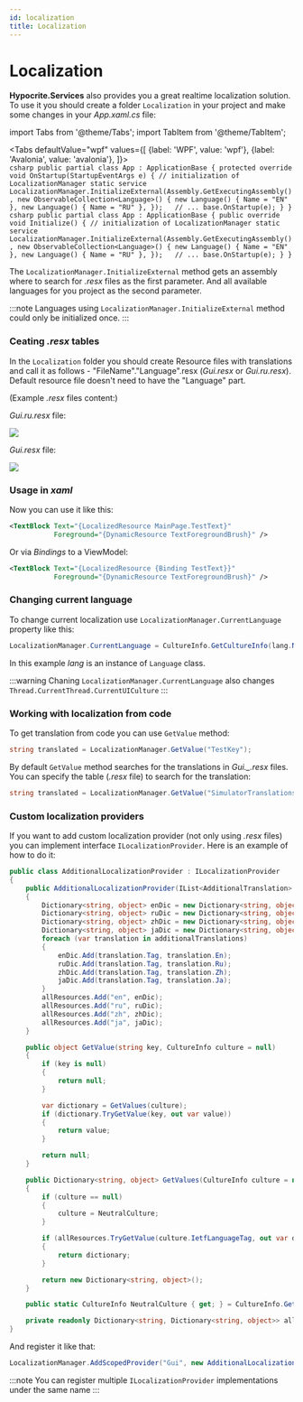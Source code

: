 ```yaml
---
id: localization
title: Localization
---
```


# Localization   

**Hypocrite.Services** also provides you a great realtime localization solution. To use it you should create a folder ```Localization``` in your project and make some changes in your *App.xaml.cs* file:  

import Tabs from '@theme/Tabs';
import TabItem from '@theme/TabItem';

<Tabs
    defaultValue="wpf"
    values={[
        {label: 'WPF', value: 'wpf'},
        {label: 'Avalonia', value: 'avalonia'},
    ]}>
    <TabItem value="wpf">  
        ```csharp
        public partial class App : ApplicationBase
        {
            protected override void OnStartup(StartupEventArgs e)
            {
                // initialization of LocalizationManager static service
                LocalizationManager.InitializeExternal(Assembly.GetExecutingAssembly(), new ObservableCollection<Language>()
                {
                    new Language() { Name = "EN" },
                    new Language() { Name = "RU" },
                });  
                // ...
                base.OnStartup(e);
            }
        }
        ```
    </TabItem>
    <TabItem value="avalonia">
        ```csharp
        public partial class App : ApplicationBase
        {
            public override void Initialize()
            {
                // initialization of LocalizationManager static service
                LocalizationManager.InitializeExternal(Assembly.GetExecutingAssembly(), new ObservableCollection<Language>()
                {
                    new Language() { Name = "EN" },
                    new Language() { Name = "RU" },
                });  
                // ...
                base.OnStartup(e);
            }
        }
        ```
    </TabItem>
</Tabs>   

The ```LocalizationManager.InitializeExternal``` method gets an assembly where to search for *.resx* files as the first parameter. 
And all available languages for you project as the second parameter.  

:::note
Languages using ```LocalizationManager.InitializeExternal``` method could only be initialized once.
:::

### Ceating *.resx* tables

In the ```Localization``` folder you should create Resource files with translations and call it as follows - "FileName"."Language".resx (*Gui.resx* or *Gui.ru.resx*). Default resource file doesn't need to have the "Language" part.  

(Example *.resx* files content:)  
  
*Gui.ru.resx* file:
  <div style={{textAlign: 'left'}}>
    <img src="/docshome/img/hypocrite/localization/exmp1.png" />
  </div>

*Gui.resx* file:
  <div style={{textAlign: 'left'}}>
    <img src="/docshome/img/hypocrite/localization/exmp2.png" />
  </div>  
  
### Usage in *xaml*

Now you can use it like this:  

```xml
<TextBlock Text="{LocalizedResource MainPage.TestText}"
           Foreground="{DynamicResource TextForegroundBrush}" />
```  

Or via *Bindings* to a ViewModel:  

```xml
<TextBlock Text="{LocalizedResource {Binding TestText}}"
           Foreground="{DynamicResource TextForegroundBrush}" />
```  

### Changing current language

To change current localization use ```LocalizationManager.CurrentLanguage``` property like this:
```csharp
LocalizationManager.CurrentLanguage = CultureInfo.GetCultureInfo(lang.Name.ToLower());
```
In this example *lang* is an instance of ```Language``` class.  

:::warning
Chaning ```LocalizationManager.CurrentLanguage``` also changes ```Thread.CurrentThread.CurrentUICulture```
:::

### Working with localization from code

To get translation from code you can use ```GetValue``` method:
```csharp
string translated = LocalizationManager.GetValue("TestKey");
```
By default ```GetValue``` method searches for the translations in *Gui._.resx* files.   
You can specify the table (*.resx* file) to search for the translation:  
```csharp
string translated = LocalizationManager.GetValue("SimulatorTranslations", "TestKey");
```  

### Custom localization providers  

If you want to add custom localization provider (not only using *.resx* files) you can implement interface ```ILocalizationProvider```. 
Here is an example of how to do it:  
```csharp
public class AdditionalLocalizationProvider : ILocalizationProvider
{
    public AdditionalLocalizationProvider(IList<AdditionalTranslation> additionalTranslations) 
    {
        Dictionary<string, object> enDic = new Dictionary<string, object>();
        Dictionary<string, object> ruDic = new Dictionary<string, object>();
        Dictionary<string, object> zhDic = new Dictionary<string, object>();
        Dictionary<string, object> jaDic = new Dictionary<string, object>();
        foreach (var translation in additionalTranslations)
        {
            enDic.Add(translation.Tag, translation.En);
            ruDic.Add(translation.Tag, translation.Ru);
            zhDic.Add(translation.Tag, translation.Zh);
            jaDic.Add(translation.Tag, translation.Ja);
        }
        allResources.Add("en", enDic);
        allResources.Add("ru", ruDic);
        allResources.Add("zh", zhDic);
        allResources.Add("ja", jaDic);
    }

    public object GetValue(string key, CultureInfo culture = null)
    {
        if (key is null)
        {
            return null;
        }

        var dictionary = GetValues(culture);
        if (dictionary.TryGetValue(key, out var value))
        {
            return value;
        }

        return null;
    }

    public Dictionary<string, object> GetValues(CultureInfo culture = null)
    {
        if (culture == null)
        {
            culture = NeutralCulture;
        }

        if (allResources.TryGetValue(culture.IetfLanguageTag, out var dictionary))
        {
            return dictionary;
        }

        return new Dictionary<string, object>();
    }

    public static CultureInfo NeutralCulture { get; } = CultureInfo.GetCultureInfoByIetfLanguageTag("en");

    private readonly Dictionary<string, Dictionary<string, object>> allResources = new Dictionary<string, Dictionary<string, object>>();
}
```  

And register it like that:
```csharp
LocalizationManager.AddScopedProvider("Gui", new AdditionalLocalizationProvider(translations));
```  

:::note
You can register multiple ```ILocalizationProvider``` implementations under the same name
:::
